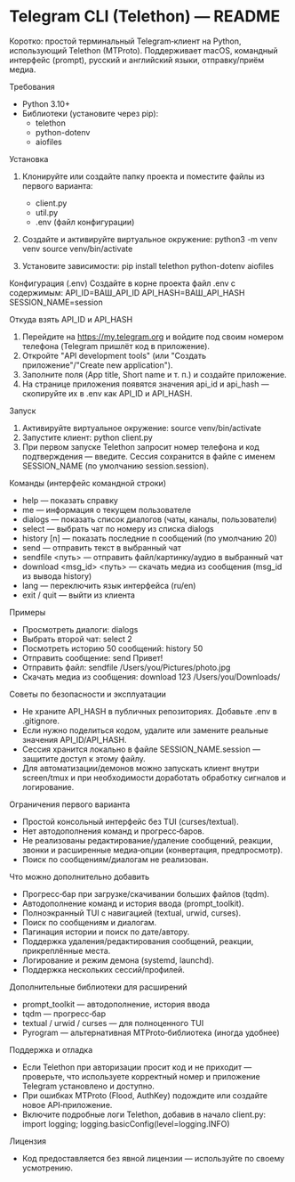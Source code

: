 # Telegram CLI (Telethon) — README

Коротко: простой терминальный Telegram‑клиент на Python, использующий Telethon (MTProto). Поддерживает macOS, командный интерфейс (prompt), русский и английский языки, отправку/приём медиа.

Требования
- Python 3.10+
- Библиотеки (установите через pip):
  - telethon
  - python-dotenv
  - aiofiles

Установка
1. Клонируйте или создайте папку проекта и поместите файлы из первого варианта:
   - client.py
   - util.py
   - .env (файл конфигурации)

2. Создайте и активируйте виртуальное окружение:
   python3 -m venv venv
   source venv/bin/activate

3. Установите зависимости:
   pip install telethon python-dotenv aiofiles

Конфигурация (.env)
Создайте в корне проекта файл .env с содержимым:
API_ID=ВАШ_API_ID
API_HASH=ВАШ_API_HASH
SESSION_NAME=session

Откуда взять API_ID и API_HASH
1. Перейдите на https://my.telegram.org и войдите под своим номером телефона (Telegram пришлёт код в приложение).
2. Откройте "API development tools" (или "Создать приложение"/"Create new application").
3. Заполните поля (App title, Short name и т. п.) и создайте приложение.
4. На странице приложения появятся значения api_id и api_hash — скопируйте их в .env как API_ID и API_HASH.

Запуск
1. Активируйте виртуальное окружение:
   source venv/bin/activate
2. Запустите клиент:
   python client.py
3. При первом запуске Telethon запросит номер телефона и код подтверждения — введите. Сессия сохранится в файле с именем SESSION_NAME (по умолчанию session.session).

Команды (интерфейс командной строки)
- help — показать справку
- me — информация о текущем пользователе
- dialogs — показать список диалогов (чаты, каналы, пользователи)
- select <num> — выбрать чат по номеру из списка dialogs
- history [n] — показать последние n сообщений (по умолчанию 20)
- send <text> — отправить текст в выбранный чат
- sendfile <путь> — отправить файл/картинку/аудио в выбранный чат
- download <msg_id> <путь> — скачать медиа из сообщения (msg_id из вывода history)
- lang — переключить язык интерфейса (ru/en)
- exit / quit — выйти из клиента

Примеры
- Просмотреть диалоги:
  dialogs
- Выбрать второй чат:
  select 2
- Посмотреть историю 50 сообщений:
  history 50
- Отправить сообщение:
  send Привет!
- Отправить файл:
  sendfile /Users/you/Pictures/photo.jpg
- Скачать медиа из сообщения:
  download 123 /Users/you/Downloads/

Советы по безопасности и эксплуатации
- Не храните API_HASH в публичных репозиториях. Добавьте .env в .gitignore.
- Если нужно поделиться кодом, удалите или замените реальные значения API_ID/API_HASH.
- Сессия хранится локально в файле SESSION_NAME.session — защитите доступ к этому файлу.
- Для автоматизации/демонов можно запускать клиент внутри screen/tmux и при необходимости доработать обработку сигналов и логирование.

Ограничения первого варианта
- Простой консольный интерфейс без TUI (curses/textual).
- Нет автодополнения команд и прогресс‑баров.
- Не реализованы редактирование/удаление сообщений, реакции, звонки и расширенные медиа‑опции (конвертация, предпросмотр).
- Поиск по сообщениям/диалогам не реализован.

Что можно дополнительно добавить
- Прогресс‑бар при загрузке/скачивании больших файлов (tqdm).
- Автодополнение команд и история ввода (prompt_toolkit).
- Полноэкранный TUI с навигацией (textual, urwid, curses).
- Поиск по сообщениям и диалогам.
- Пагинация истории и поиск по дате/автору.
- Поддержка удаления/редактирования сообщений, реакции, прикреплённые места.
- Логирование и режим демона (systemd, launchd).
- Поддержка нескольких сессий/профилей.

Дополнительные библиотеки для расширений
- prompt_toolkit — автодополнение, история ввода
- tqdm — прогресс‑бар
- textual / urwid / curses — для полноценного TUI
- Pyrogram — альтернативная MTProto‑библиотека (иногда удобнее)

Поддержка и отладка
- Если Telethon при авторизации просит код и не приходит — проверьте, что используете корректный номер и приложение Telegram установлено и доступно.
- При ошибках MTProto (Flood, AuthKey) подождите или создайте новое API‑приложение.
- Включите подробные логи Telethon, добавив в начало client.py:
  import logging; logging.basicConfig(level=logging.INFO)

Лицензия
- Код предоставляется без явной лицензии — используйте по своему усмотрению.
